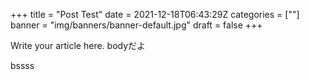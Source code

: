 +++
title = "Post Test"
date = 2021-12-18T06:43:29Z
categories = [""]
banner = "img/banners/banner-default.jpg"
draft = false
+++

Write your article here.
bodyだよ

bssss
